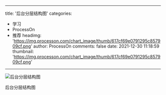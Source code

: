 
---
title: '后台分层结构图'
categories: 
 - 学习
 - ProcessOn
 - 推荐
headimg: 'https://img.processon.com/chart_image/thumb/617cf69e0791295c857909cf.png'
author: ProcessOn
comments: false
date: 2021-12-30 11:18:59
thumbnail: 'https://img.processon.com/chart_image/thumb/617cf69e0791295c857909cf.png'
---

<div>   
<img class="thumb" alt="后台分层结构图" src="https://img.processon.com/chart_image/thumb/617cf69e0791295c857909cf.png" referrerpolicy="no-referrer">
<p>后台分层结构图</p>  
</div>
            